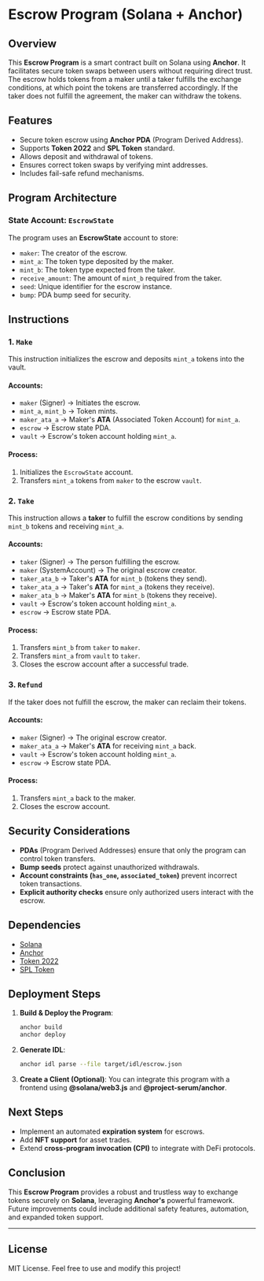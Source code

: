 # Escrow Program (Solana + Anchor)

## Overview
This **Escrow Program** is a smart contract built on Solana using **Anchor**. It facilitates secure token swaps between users without requiring direct trust. The escrow holds tokens from a maker until a taker fulfills the exchange conditions, at which point the tokens are transferred accordingly. If the taker does not fulfill the agreement, the maker can withdraw the tokens.

## Features
- Secure token escrow using **Anchor PDA** (Program Derived Address).
- Supports **Token 2022** and **SPL Token** standard.
- Allows deposit and withdrawal of tokens.
- Ensures correct token swaps by verifying mint addresses.
- Includes fail-safe refund mechanisms.

## Program Architecture

### State Account: `EscrowState`
The program uses an **EscrowState** account to store:
- `maker`: The creator of the escrow.
- `mint_a`: The token type deposited by the maker.
- `mint_b`: The token type expected from the taker.
- `receive_amount`: The amount of `mint_b` required from the taker.
- `seed`: Unique identifier for the escrow instance.
- `bump`: PDA bump seed for security.

## Instructions

### 1. `Make`
This instruction initializes the escrow and deposits `mint_a` tokens into the vault.

#### Accounts:
- `maker` (Signer) → Initiates the escrow.
- `mint_a`, `mint_b` → Token mints.
- `maker_ata_a` → Maker's **ATA** (Associated Token Account) for `mint_a`.
- `escrow` → Escrow state PDA.
- `vault` → Escrow's token account holding `mint_a`.

#### Process:
1. Initializes the `EscrowState` account.
2. Transfers `mint_a` tokens from `maker` to the escrow `vault`.

### 2. `Take`
This instruction allows a **taker** to fulfill the escrow conditions by sending `mint_b` tokens and receiving `mint_a`.

#### Accounts:
- `taker` (Signer) → The person fulfilling the escrow.
- `maker` (SystemAccount) → The original escrow creator.
- `taker_ata_b` → Taker's **ATA** for `mint_b` (tokens they send).
- `taker_ata_a` → Taker's **ATA** for `mint_a` (tokens they receive).
- `maker_ata_b` → Maker's **ATA** for `mint_b` (tokens they receive).
- `vault` → Escrow's token account holding `mint_a`.
- `escrow` → Escrow state PDA.

#### Process:
1. Transfers `mint_b` from `taker` to `maker`.
2. Transfers `mint_a` from `vault` to `taker`.
3. Closes the escrow account after a successful trade.

### 3. `Refund`
If the taker does not fulfill the escrow, the maker can reclaim their tokens.

#### Accounts:
- `maker` (Signer) → The original escrow creator.
- `maker_ata_a` → Maker's **ATA** for receiving `mint_a` back.
- `vault` → Escrow's token account holding `mint_a`.
- `escrow` → Escrow state PDA.

#### Process:
1. Transfers `mint_a` back to the maker.
2. Closes the escrow account.

## Security Considerations
- **PDAs** (Program Derived Addresses) ensure that only the program can control token transfers.
- **Bump seeds** protect against unauthorized withdrawals.
- **Account constraints (`has_one`, `associated_token`)** prevent incorrect token transactions.
- **Explicit authority checks** ensure only authorized users interact with the escrow.

## Dependencies
- [Solana](https://docs.solana.com/)
- [Anchor](https://book.anchor-lang.com/)
- [Token 2022](https://spl.solana.com/token-2022)
- [SPL Token](https://spl.solana.com/token)

## Deployment Steps
1. **Build & Deploy the Program**:
   ```sh
   anchor build
   anchor deploy
   ```
2. **Generate IDL**:
   ```sh
   anchor idl parse --file target/idl/escrow.json
   ```
3. **Create a Client (Optional)**:
   You can integrate this program with a frontend using **@solana/web3.js** and **@project-serum/anchor**.

## Next Steps
- Implement an automated **expiration system** for escrows.
- Add **NFT support** for asset trades.
- Extend **cross-program invocation (CPI)** to integrate with DeFi protocols.

## Conclusion
This **Escrow Program** provides a robust and trustless way to exchange tokens securely on **Solana**, leveraging **Anchor's** powerful framework. Future improvements could include additional safety features, automation, and expanded token support.

---
## License
MIT License. Feel free to use and modify this project!